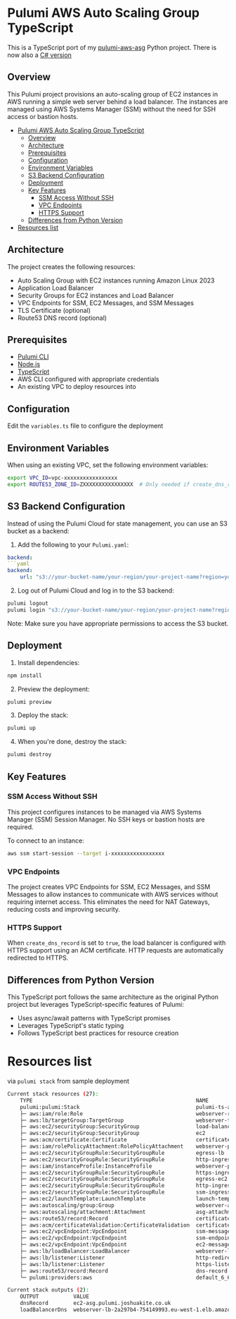 # Pulumi AWS Auto Scaling Group TypeScript

This is a TypeScript port of my [pulumi-aws-asg](https://github.com/joshuamkite/pulumi-aws-asg) Python project. There is now also a [C# version](https://github.com/joshuamkite/pulumi-csharp-aws-asg-ec2-webserver)

## Overview

This Pulumi project provisions an auto-scaling group of EC2 instances in AWS running a simple web server behind a load balancer. The instances are managed using AWS Systems Manager (SSM) without the need for SSH access or bastion hosts.

- [Pulumi AWS Auto Scaling Group TypeScript](#pulumi-aws-auto-scaling-group-typescript)
  - [Overview](#overview)
  - [Architecture](#architecture)
  - [Prerequisites](#prerequisites)
  - [Configuration](#configuration)
  - [Environment Variables](#environment-variables)
  - [S3 Backend Configuration](#s3-backend-configuration)
  - [Deployment](#deployment)
  - [Key Features](#key-features)
    - [SSM Access Without SSH](#ssm-access-without-ssh)
    - [VPC Endpoints](#vpc-endpoints)
    - [HTTPS Support](#https-support)
  - [Differences from Python Version](#differences-from-python-version)
- [Resources list](#resources-list)

## Architecture

The project creates the following resources:

- Auto Scaling Group with EC2 instances running Amazon Linux 2023
- Application Load Balancer
- Security Groups for EC2 instances and Load Balancer
- VPC Endpoints for SSM, EC2 Messages, and SSM Messages
- TLS Certificate (optional)
- Route53 DNS record (optional)

## Prerequisites

- [Pulumi CLI](https://www.pulumi.com/docs/get-started/install/)
- [Node.js](https://nodejs.org/en/download/)
- [TypeScript](https://www.typescriptlang.org/download)
- AWS CLI configured with appropriate credentials
- An existing VPC to deploy resources into

## Configuration

Edit the `variables.ts` file to configure the deployment

## Environment Variables

When using an existing VPC, set the following environment variables:

```bash
export VPC_ID=vpc-xxxxxxxxxxxxxxxxx
export ROUTE53_ZONE_ID=ZXXXXXXXXXXXXXXXX  # Only needed if create_dns_record is true
```

## S3 Backend Configuration

Instead of using the Pulumi Cloud for state management, you can use an S3 bucket as a backend:

1. Add the following to your `Pulumi.yaml`:

```yaml
backend:
```yaml
backend:
    url: "s3://your-bucket-name/your-region/your-project-name?region=your-region"
```

2. Log out of Pulumi Cloud and log in to the S3 backend:

```bash
pulumi logout
pulumi login "s3://your-bucket-name/your-region/your-project-name?region=your-region"
```

Note: Make sure you have appropriate permissions to access the S3 bucket.

## Deployment

1. Install dependencies:

```bash
npm install
```

2. Preview the deployment:

```bash
pulumi preview
```

3. Deploy the stack:

```bash
pulumi up
```

4. When you're done, destroy the stack:

```bash
pulumi destroy
```

## Key Features

### SSM Access Without SSH

This project configures instances to be managed via AWS Systems Manager (SSM) Session Manager. No SSH keys or bastion hosts are required.

To connect to an instance:

```bash
aws ssm start-session --target i-xxxxxxxxxxxxxxxxx
```

### VPC Endpoints

The project creates VPC Endpoints for SSM, EC2 Messages, and SSM Messages to allow instances to communicate with AWS services without requiring internet access. This eliminates the need for NAT Gateways, reducing costs and improving security.

### HTTPS Support

When `create_dns_record` is set to `true`, the load balancer is configured with HTTPS support using an ACM certificate. HTTP requests are automatically redirected to HTTPS.

## Differences from Python Version

This TypeScript port follows the same architecture as the original Python project but leverages TypeScript-specific features of Pulumi:

- Uses async/await patterns with TypeScript promises
- Leverages TypeScript's static typing
- Follows TypeScript best practices for resource creation

# Resources list 

via `pulumi stack` from sample deployment

```bash
Current stack resources (27):
    TYPE                                                    NAME
    pulumi:pulumi:Stack                                     pulumi-ts-aws-asg-ec2-webserver-pulumi-ts-aws-asg-ec2-webserver
    ├─ aws:iam/role:Role                                    webserver-role
    ├─ aws:lb/targetGroup:TargetGroup                       webserver-tg
    ├─ aws:ec2/securityGroup:SecurityGroup                  load-balancer
    ├─ aws:ec2/securityGroup:SecurityGroup                  ec2
    ├─ aws:acm/certificate:Certificate                      certificate
    ├─ aws:iam/rolePolicyAttachment:RolePolicyAttachment    webserver-policy
    ├─ aws:ec2/securityGroupRule:SecurityGroupRule          egress-lb
    ├─ aws:ec2/securityGroupRule:SecurityGroupRule          http-ingress
    ├─ aws:iam/instanceProfile:InstanceProfile              webserver-profile
    ├─ aws:ec2/securityGroupRule:SecurityGroupRule          https-ingress
    ├─ aws:ec2/securityGroupRule:SecurityGroupRule          egress-ec2
    ├─ aws:ec2/securityGroupRule:SecurityGroupRule          http-ingress-ec2
    ├─ aws:ec2/securityGroupRule:SecurityGroupRule          ssm-ingress-ec2
    ├─ aws:ec2/launchTemplate:LaunchTemplate                launch-template
    ├─ aws:autoscaling/group:Group                          webserver-asg
    ├─ aws:autoscaling/attachment:Attachment                asg-attachment
    ├─ aws:route53/record:Record                            certificate-validation
    ├─ aws:acm/certificateValidation:CertificateValidation  certificate-validation-dns-record
    ├─ aws:ec2/vpcEndpoint:VpcEndpoint                      ssm-messages-endpoint
    ├─ aws:ec2/vpcEndpoint:VpcEndpoint                      ssm-endpoint
    ├─ aws:ec2/vpcEndpoint:VpcEndpoint                      ec2-messages-endpoint
    ├─ aws:lb/loadBalancer:LoadBalancer                     webserver-lb
    ├─ aws:lb/listener:Listener                             http-redirect-listener
    ├─ aws:lb/listener:Listener                             https-listener
    ├─ aws:route53/record:Record                            dns-record
    └─ pulumi:providers:aws                                 default_6_68_0

Current stack outputs (2):
    OUTPUT           VALUE
    dnsRecord        ec2-asg.pulumi.joshuakite.co.uk
    loadBalancerDns  webserver-lb-2a297b4-754149993.eu-west-1.elb.amazonaws.com
```
